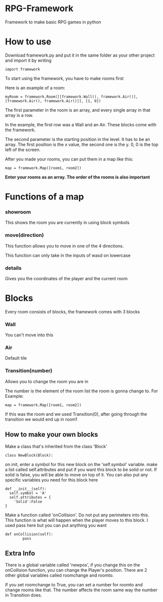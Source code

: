 # RPG-Framework
Framework to make basic RPG games in python

# How to use
Download framework.py and put it in the same folder as your other project and import it by writing

```
import framework
```
To start using the framework, you have to make rooms first

Here is an example of a room:
```
myRoom = framework.Room([[framework.Wall(), framework.Air()], [framework.Air(), framework.Air()]], [1, 0])
```
The first parameter in the room is an array, and every single array in that array is a row.

In the example, the first row was a Wall and an Air. These blocks come with the framework.


The second parameter is the starting position in the level. It has to be an array. The first position is the x value, the second one is the y. 0, 0 is the top left of the screen.

After you made your rooms, you can put them in a map like this:
```
map = framework.Map([room1, room2])
```
**Enter your rooms as an array. The order of the rooms is also important**
# Functions of a map

### showroom
This shows the room you are currently in using block symbols
### move(direction)
This function allows you to move in one of the 4 directions.

This function can only take in the inputs of wasd on lowercase
### details
Gives you the coordinates of the player and the current room
# Blocks
Every room consists of blocks, the framework comes with 3 blocks
### Wall
You can't move into this
### Air
Default tile
### Transition(number)
Allows you to change the room you are in

The number is the element of the room list the room is gonna change to. For Example:
```
map = framework.Map([room1, room2])
```
If this was the room and we used Transition(0), after going through the transition we would end up in room1
## How to make your own blocks
Make a class that's inherited from the class 'Block'
```
class NewBlock(Block):
```
on init, enter a symbol for this new block on the 'self.symbol' variable. make a list called self.attributes and put if you want this block to be solid or not. If solid is false, you will be able to move on top of it. You can also put any specific variables you need for this block here
```
def __init__(self):
  self.symbol = 'A'
  self.attributes = {
    'Solid':False
}
```
Make a function called 'onCollision'. Do not put any perimeters into this. This function is what will happen when the player moves to this block. I used pass here but you can put anything you want
```
def onCollision(self):
        pass
```

## Extra Info
There is a global variable called 'newpos', if you change this on the onCollision function, you can change the Player's position. There are 2 other global variables called roomchange and roomto.

If you set roomchange to True, you can set a number for roomto and change rooms like that. The number affects the room same way the number in Transition does. 
